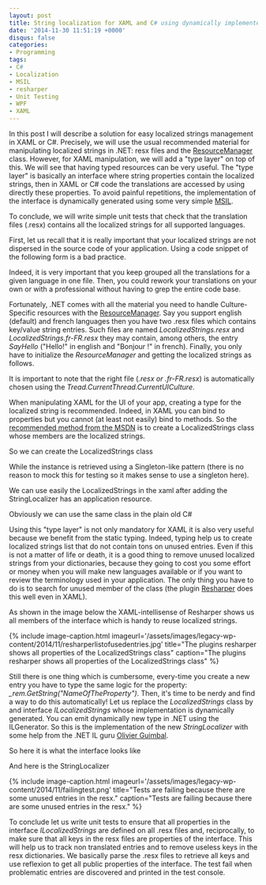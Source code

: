 ```yaml
---
layout: post
title: String localization for XAML and C# using dynamically implemented interface
date: '2014-11-30 11:51:19 +0000'
disqus: false
categories:
- Programming
tags:
- C#
- Localization
- MSIL
- resharper
- Unit Testing
- WPF
- XAML
---
```

In this post I will describe a solution for easy localized strings management in XAML or C#. Precisely, we will use the usual recommended material for manipulating localized strings in .NET: resx files and the <a href="http://msdn.microsoft.com/en-us/library/system.resources.resourcemanager%28v=vs.110%29.aspx">ResourceManager</a> class. However, for XAML manipulation, we will add a "type layer" on top of this. We will see that having typed resources can be very useful. The "type layer" is basically an interface where string properties contain the localized strings, then in XAML or C# code the translations are accessed by using directly these properties. To avoid painful repetitions, the implementation of the interface is dynamically generated using some very simple <a href="http://en.wikipedia.org/wiki/Common_Intermediate_Language">MSIL</a>. 

To conclude, we will write simple unit tests that check that the translation files (.resx) contains all the localized strings for all supported languages.

First, let us recall that it is really important that your localized strings are not dispersed in the source code of your application. Using a code snippet of the following form is a bad practice.

<script src="https://gist.github.com/bpatra/645b32770cc5ba466b5059ab247dac89.js"></script>

Indeed, it is very important that you keep grouped all the translations for a given language in one file. Then, you could rework your translations on your own or with a professional without having to grep the entire code base.

Fortunately, .NET comes with all the material you need to handle Culture-Specific resources with the <a href="http://msdn.microsoft.com/en-us/library/system.resources.resourcemanager%28v=vs.110%29.aspx">ResourceManager</a>. Say you support english (default) and french languages then you have two .resx files which contains key/value string entries. Such files are named <em>LocalizedStrings.resx</em> and <em>LocalizedStrings.fr-FR.resx</em> they may contain, among others, the entry <em>SayHello</em> ("Hello!" in english and "Bonjour !" in french). Finally, you only have to initialize the <em>ResourceManager</em> and getting the localized strings as follows.

<script src="https://gist.github.com/bpatra/8b1e52a6528c30a964618530cddcab10.js"></script>

It is important to note that the right file (<em>*.resx</em> or <em>*.fr-FR.resx</em>) is automatically chosen using the <em>Tread.CurrentThread.CurrentUICulture</em>.

When manipulating XAML for the UI of your app, creating a type for the localized string is recommended. Indeed, in XAML you can bind to properties but you cannot (at least not easily) bind to methods. So the <a href="http://msdn.microsoft.com/en-us/library/dd882554%28VS.95%29.aspx">recommended method from the MSDN</a> is to create a LocalizedStrings class whose members are the localized strings.

So we can create the LocalizedStrings class

<script src="https://gist.github.com/bpatra/b966b101cc41713a5e123699e2d54196.js"></script>

While the instance is retrieved using a Singleton-like pattern (there is no reason to mock this for testing so it makes sense to use a singleton here).

<script src="https://gist.github.com/bpatra/62bffb72829342ab1a69a6096fc14c2e.js"></script>

We can use easily the LocalizedStrings in the xaml after adding the StringLocalizer has an application resource.

<script src="https://gist.github.com/bpatra/2c5ba54ac00b82ff74bc67be79472026.js"></script>

Obviously we can use the same class in the plain old C#
<script src="https://gist.github.com/bpatra/c5bb3d1460f08a787026b7deb8a97d9b.js"></script>

Using this "type layer" is not only mandatory for XAML it is also very useful because we benefit from the static typing. Indeed, typing help us to create localized strings list that do not contain tons on unused entries. Even if this is not a matter of life or death, it is a good thing to remove unused localized strings from your dictionaries, because they going to cost you some effort or money when you will make new languages available or if you want to review the terminology used in your application. The only thing you have to do is to search for unused member of the class (the plugin <a href="https://www.jetbrains.com/resharper/">Resharper</a> does this well even in XAML).

As shown in the image below the XAML-intellisense of Resharper shows us all members of the interface which is handy to reuse localized strings.

{% include image-caption.html imageurl='/assets/images/legacy-wp-content/2014/11/resharperlistofusedentries.jpg' title="The plugins resharper shows all properties of the LocalizedStrings class" caption="The plugins resharper shows all properties of the LocalizedStrings class" %}

Still there is one thing which is cumbersome, every-time you create a new entry you have to type the same logic for the property: <em>_rem.GetString("NameOfTheProperty")</em>. Then, it's time to be nerdy and find a way to do this automatically! Let us replace the <em>LocalizedStrings</em> class by and interface <em>ILocalizedStrings </em> whose implementation is dynamically generated. You can emit dynamically new type in .NET using the ILGenerator. So this is the implementation of the new <em>StringLocalizer</em> with some help from the .NET IL guru <a href="http://olivierguimbal.name/">Olivier Guimbal</a>.

So here it is what the interface looks like

<script src="https://gist.github.com/bpatra/f61b4304a2a5f17f5dd0833574a107d0.js"></script>

And here is the StringLocalizer

<script src="https://gist.github.com/bpatra/d9afa9be95d0417cee963fba04cbb48b.js"></script>

{% include image-caption.html imageurl='/assets/images/legacy-wp-content/2014/11/failingtest.png' title="Tests are failing because there are some unused entries in the resx." caption="Tests are failing because there are some unused entries in the resx." %}

To conclude let us write unit tests to ensure that all properties in the interface <em>ILocalizedStrings</em> are defined on all .resx files and, reciprocally, to make sure that all keys in the resx files are properties of the interface. This will help us to track non translated entries and to remove useless keys in the resx dictionaries. We basically parse the .resx files to retrieve all keys and use reflexion to get all public properties of the interface. The test fail when problematic entries are discovered and printed in the test console.

<script src="https://gist.github.com/bpatra/2f3a188a80d4dc3d4c0ef0a0db3fb321.js"></script>

